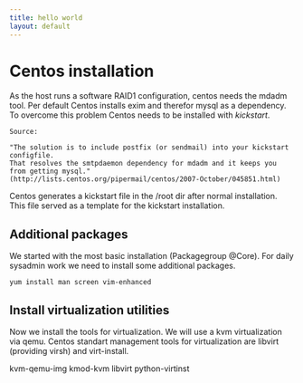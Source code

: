 ```yaml
---
title: hello world
layout: default
---
```


Centos installation
===================

As the host runs a software RAID1 configuration, centos needs the mdadm tool.
Per default Centos installs exim and therefor mysql as a dependency. To overcome this
problem Centos needs to be installed with *kickstart*.

    Source:

    "The solution is to include postfix (or sendmail) into your kickstart configfile.
    That resolves the smtpdaemon dependency for mdadm and it keeps you from getting mysql."
    (http://lists.centos.org/pipermail/centos/2007-October/045851.html)

Centos generates a kickstart file in the /root dir after normal installation.
This file served as a template for the kickstart installation.



Additional packages
-------------------

We started with the most basic installation (Packagegroup @Core). For daily sysadmin
work we need to install some additional packages.

    yum install man screen vim-enhanced


Install virtualization utilities
--------------------------------

Now we install the tools for virtualization. We will use a kvm virtualization via
qemu. Centos standart management tools for virtualization are libvirt (providing
virsh) and virt-install.

kvm-qemu-img kmod-kvm libvirt python-virtinst
